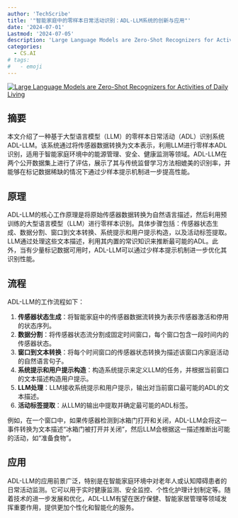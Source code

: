```yaml
---
author: 'TechScribe'
title: '"智能家庭中的零样本日常活动识别：ADL-LLM系统的创新与应用"'
date: '2024-07-01'
Lastmod: '2024-07-05'
description: 'Large Language Models are Zero-Shot Recognizers for Activities of Daily Living'
categories:
  - CS.AI
# tags:
#   - emoji
---
```


[![Large Language Models are Zero-Shot Recognizers for Activities of Daily Living](https://arxiv-research-1301205113.cos.ap-guangzhou.myqcloud.com/images/2407.01238v1.pdf_0.jpg)](https://arxiv.org/abs/2407.01238v1)

## 摘要

本文介绍了一种基于大型语言模型（LLM）的零样本日常活动（ADL）识别系统ADL-LLM。该系统通过将传感器数据转换为文本表示，利用LLM进行零样本ADL识别，适用于智能家庭环境中的能源管理、安全、健康监测等领域。ADL-LLM在两个公开数据集上进行了评估，展示了其与传统监督学习方法相媲美的识别率，并能够在标记数据稀缺的情况下通过少样本提示机制进一步提高性能。<!--more-->

## 原理

ADL-LLM的核心工作原理是将原始传感器数据转换为自然语言描述，然后利用预训练的大型语言模型（LLM）进行零样本识别。具体步骤包括：传感器状态生成、数据分割、窗口到文本转换、系统提示和用户提示构造，以及活动标签提取。LLM通过处理这些文本描述，利用其内置的常识知识来推断最可能的ADL。此外，当有少量标记数据可用时，ADL-LLM可以通过少样本提示机制进一步优化其识别性能。

## 流程

ADL-LLM的工作流程如下：
1. **传感器状态生成**：将智能家庭中的传感器数据流转换为表示传感器激活和停用的状态序列。
2. **数据分割**：将传感器状态流分割成固定时间窗口，每个窗口包含一段时间内的传感器状态。
3. **窗口到文本转换**：将每个时间窗口的传感器状态转换为描述该窗口内家庭活动的自然语言句子。
4. **系统提示和用户提示构造**：构造系统提示来定义LLM的任务，并根据当前窗口的文本描述构造用户提示。
5. **LLM处理**：LLM接收系统提示和用户提示，输出对当前窗口最可能的ADL的文本描述。
6. **活动标签提取**：从LLM的输出中提取并确定最可能的ADL标签。

例如，在一个窗口中，如果传感器检测到冰箱门打开和关闭，ADL-LLM会将这一事件转换为文本描述“冰箱门被打开并关闭”，然后LLM会根据这一描述推断出可能的活动，如“准备食物”。

## 应用

ADL-LLM的应用前景广泛，特别是在智能家庭环境中对老年人或认知障碍患者的日常活动监测。它可以用于实时健康监测、安全监控、个性化护理计划制定等。随着技术的进一步发展和优化，ADL-LLM有望在医疗保健、智能家居管理等领域发挥重要作用，提供更加个性化和智能化的服务。
